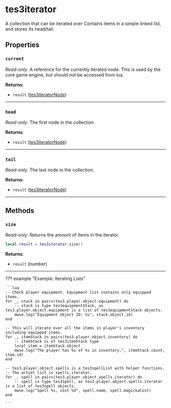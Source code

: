 # tes3iterator

A collection that can be iterated over Contains items in a simple linked list, and stores its head/tail.

## Properties

### `current`

*Read-only*. A reference for the currently iterated node. This is used by the core game engine, but should not be accessed from lua.

**Returns**:

* `result` ([tes3iteratorNode](../../types/tes3iteratorNode))

***

### `head`

*Read-only*. The first node in the collection.

**Returns**:

* `result` ([tes3iteratorNode](../../types/tes3iteratorNode))

***

### `tail`

*Read-only*. The last node in the collection.

**Returns**:

* `result` ([tes3iteratorNode](../../types/tes3iteratorNode))

***

## Methods

### `size`

*Read-only*. Returns the amount of items in the iterator.

```lua
local result = tes3iterator:size()
```

**Returns**:

* `result` (number)

***

??? example "Example: Iterating Lists"

	```lua
	-- Check player equipment. Equipment list contains only equipped items.
	for _, stack in pairs(tes3.player.object.equipment) do
		-- stack is type tes3equipmentStack, as tes3.player.object.equipment is a list of tes3equipmentStack objects.
		mwse.log("Equipment object ID: %s", stack.object.id)
	end
	
	-- This will iterate over all the items in player's inventory including equipped items.
	for _, itemStack in pairs(tes3.player.object.inventory) do
		-- itemStack is of tes3itemStack type
		local item = itemStack.object
		mwse.log("The player has %s of %s in inventory.", itemStack.count, item.id)
	end
	
	-- tes3.player.object.spells is a tes3spellList with helper functions.
	-- The actual list is spells.iterator.
	for _, spell in pairs(tes3.player.object.spells.iterator) do
		-- spell is type tes3spell, as tes3.player.object.spells.iterator is a list of tes3spell objects.
		mwse.log("Spell %s, cost %d", spell.name, spell.magickaCost)
	end

	```

